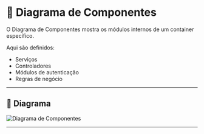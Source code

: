 # 🧩 Diagrama de Componentes

O Diagrama de Componentes mostra os módulos internos de um container específico.

Aqui são definidos:
- Serviços
- Controladores
- Módulos de autenticação
- Regras de negócio

---

## 📌 Diagrama

![Diagrama de Componentes](https://github.com/user-attachments/assets/c20d5bd0-116a-46bd-b662-ffb5abd61d3a)


---


